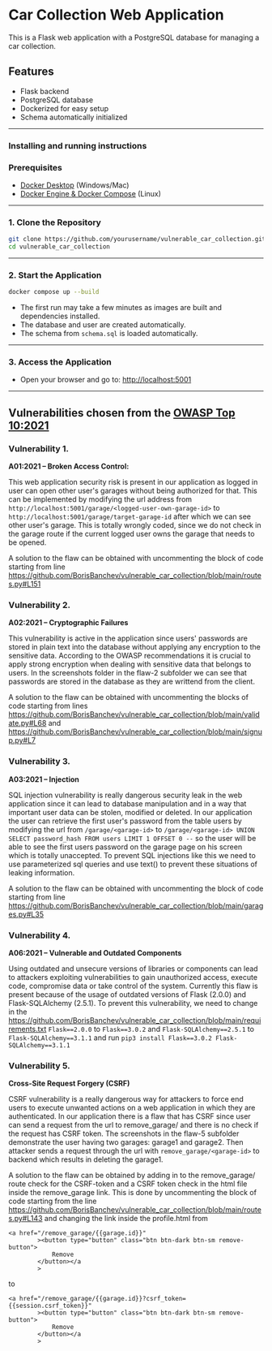 # Car Collection Web Application

This is a Flask web application with a PostgreSQL database for managing a car collection.

## Features

- Flask backend
- PostgreSQL database
- Dockerized for easy setup
- Schema automatically initialized

---

### Installing and running instructions

### Prerequisites

- [Docker Desktop](https://www.docker.com/products/docker-desktop/) (Windows/Mac)
- [Docker Engine & Docker Compose](https://docs.docker.com/engine/install/) (Linux)

---

### 1. Clone the Repository

```bash
git clone https://github.com/yourusername/vulnerable_car_collection.git
cd vulnerable_car_collection
```

---

### 2. Start the Application

```bash
docker compose up --build
```

- The first run may take a few minutes as images are built and dependencies installed.
- The database and user are created automatically.
- The schema from `schema.sql` is loaded automatically.

---

### 3. Access the Application

- Open your browser and go to: [http://localhost:5001](http://localhost:5001)

---

## Vulnerabilities chosen from the [OWASP Top 10:2021](https://owasp.org/Top10/)

### Vulnerability 1.

**A01:2021 – Broken Access Control:**

This web application security risk is present in our application as logged in user can open other user's garages without being authorized for that. This can be implemented by modifying the url address from `http://localhost:5001/garage/<logged-user-own-garage-id>` to `http://localhost:5001/garage/target-garage-id` after which we can see other user's garage. This is totally wrongly coded, since we do not check in the garage route if the current logged user owns the garage that needs to be opened.

A solution to the flaw can be obtained with uncommenting the block of code starting from line https://github.com/BorisBanchev/vulnerable_car_collection/blob/main/routes.py#L151

### Vulnerability 2.

**A02:2021 – Cryptographic Failures**

This vulnerability is active in the application since users' passwords are stored in plain text into the database without applying any encryption to the sensitive data. According to the OWASP recommendations it is crucial to apply strong encryption when dealing with sensitive data that belongs to users. In the screenshots folder in the flaw-2 subfolder we can see that passwords are stored in the database as they are writtend from the client.

A solution to the flaw can be obtained with uncommenting the blocks of code starting from lines https://github.com/BorisBanchev/vulnerable_car_collection/blob/main/validate.py#L68 and https://github.com/BorisBanchev/vulnerable_car_collection/blob/main/signup.py#L7

### Vulnerability 3.

**A03:2021 – Injection**

SQL injection vulnerability is really dangerous security leak in the web application since it can lead to database manipulation and in a way that important user data can be stolen, modified or deleted. In our application the user can retrieve the first user's password from the table users by modifying the url from `/garage/<garage-id>` to `/garage/<garage-id> UNION SELECT password_hash FROM users LIMIT 1 OFFSET 0 --` so the user will be able to see the first users password on the garage page on his screen which is totally unaccepted. To prevent SQL injections like this we need to use parameterized sql queries and use text() to prevent these situations of leaking information.

A solution to the flaw can be obtained with uncommenting the block of code starting from line https://github.com/BorisBanchev/vulnerable_car_collection/blob/main/garages.py#L35

### Vulnerability 4.

**A06:2021 – Vulnerable and Outdated Components**

Using outdated and unsecure versions of libraries or components can lead to attackers exploiting vulnerabilities to gain unauthorized access, execute code, compromise data or take control of the system. Currently this flaw is present because of the usage of outdated versions of Flask (2.0.0) and Flask-SQLAlchemy (2.5.1). To prevent this vulnerability, we need to change in the https://github.com/BorisBanchev/vulnerable_car_collection/blob/main/requirements.txt `Flask==2.0.0` to `Flask==3.0.2` and `Flask-SQLAlchemy==2.5.1` to `Flask-SQLAlchemy==3.1.1` and run
`pip3 install Flask==3.0.2 Flask-SQLAlchemy==3.1.1`

### Vulnerability 5.

**Cross-Site Request Forgery (CSRF)**

CSRF vulnerability is a really dangerous way for attackers to force end users to execute unwanted actions on a web application in which they are authenticated. In our application there is a flaw that has CSRF since user can send a request from the url to remove_garage/<garage-id> and there is no check if the request has CSRF token. The screenshots in the flaw-5 subfolder demonstrate the user having two garages: garage1 and garage2. Then attacker sends a request through the url with `remove_garage/<garage-id>` to backend which results in deleting the garage1.

A solution to the flaw can be obtained by adding in to the remove_garage/<garage-id> route check for the CSRF-token and a CSRF token check in the html file inside the remove_garage link. This is done by uncommenting the block of code starting from the line https://github.com/BorisBanchev/vulnerable_car_collection/blob/main/routes.py#L143 and changing the link inside the profile.html from

```
<a href="/remove_garage/{{garage.id}}"
        ><button type="button" class="btn btn-dark btn-sm remove-button">
            Remove
        </button></a
        >
```

to

```
<a href="/remove_garage/{{garage.id}}?csrf_token={{session.csrf_token}}"
        ><button type="button" class="btn btn-dark btn-sm remove-button">
            Remove
        </button></a
        >
```

